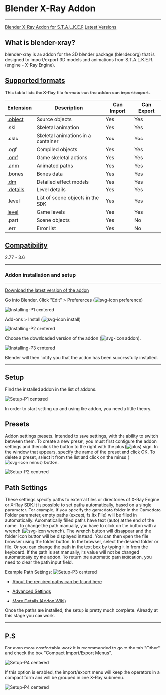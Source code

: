 # Blender X-Ray Addon

___

[Blender X-Ray Addon for S.T.A.L.K.E.R](https://github.com/PavelBlend/blender-xray)
[Latest Versions](https://github.com/PavelBlend/blender-xray/releases)

## What is blender-xray?

blender-xray is an addon for the 3D blender package (blender.org) that is designed to import/export 3D models and animations from S.T.A.L.K.E.R. (engine - X-Ray Engine).

## [Supported formats](https://github.com/PavelBlend/blender-xray/wiki#supported-formats)

This table lists the X-Ray file formats that the addon can import/export.

| Extension | Description | Can Import | Can Export |
|---|---|---|---|
| [.object](../main-folders-and-files/file-formats/index.html#object) | Source objects | Yes | Yes |
| .skl | Skeletal animation | Yes | Yes |
| .skls | Skeletal animations in a container | Yes | Yes |
| .ogf | Compiled objects | Yes | Yes |
| [.omf](../main-folders-and-files/file-formats/index.html#omf-open-motions-format) | Game skeletal actions | Yes | Yes |
| [.anm](../main-folders-and-files/file-formats/index.html#anm-animated-paths) | Animated paths | Yes | Yes |
| .bones | Bones data | Yes | Yes |
| [.dm](../main-folders-and-files/file-formats/index.html#dm-detail-model) | Detailed effect models | Yes | Yes |
| [.details](../main-folders-and-files/file-formats/index.html#details) | Level details | Yes | Yes |
| .level | List of scene objects in the SDK | Yes | Yes |
| [level](../main-folders-and-files/file-formats/index.html#level) | Game levels | Yes | Yes |
| .part | Scene objects | Yes  | No |
| .err | Error list | Yes  | No |

## [Compatibility](https://github.com/PavelBlend/blender-xray/wiki#supported-blender-versions)

2.77 - 3.6

___

### Addon installation and setup

___

[Download the latest version of the addon](https://github.com/PavelBlend/blender-xray/releases)

Go into Blender. Click "Edit" > Preferences (![svg-icon preference](blender-images/blender-images-icons/preference-icon.svg))

![Installing-P1 centered](blender-images/0.png)

Add-ons > Install (![svg-icon install](blender-images/blender-images-icons/install-icon.svg))

![Installing-P2 centered](blender-images/1.png)

Choose the downloaded version of the addon (![svg-icon addon](blender-images/blender-images-icons/addon-icon.svg)).

![Installing-P3 centered](blender-images/2.png)

Blender will then notify you that the addon has been successfully installed.

___

## Setup

Find the installed addon in the list of addons.

![Setup-P1 centered](blender-images/3.png)

In order to start setting up and using the addon, you need a little theory.

## Presets

Addon settings presets. Intended to save settings, with the ability to switch between them. To create a new preset, you must first configure the addon settings and then click the button to the right with the plus (![plus](blender-images/blender-images-icons/plus.svg)) sign. In the window that appears, specify the name of the preset and click OK. To delete a preset, select it from the list and click on the minus (![svg-icon minus](blender-images/blender-images-icons/minus.svg)) button.

![Setup-P2 centered](blender-images/4.png)

## Path Settings

These settings specify paths to external files or directories of X-Ray Engine or X-Ray SDK.It is possible to set paths automatically, based on a single parameter. For example, if you specify the gamedata folder in the Gamedata Folder parameter, empty paths (except, fs.ltx File) will be filled in automatically. Automatically filled paths have text (auto) at the end of the name. To change the path manually, you have to click on the button with a wrench (![svg-icon wrench](blender-images/blender-images-icons/wrench.svg)). The wrench button will disappear and the folder icon button will be displayed instead. You can then open the file browser using the folder button. In the browser, select the desired folder or file. Or you can change the path in the text box by typing it in from the keyboard. If the path is set manually, its value will not be changed automatically by the addon. To return the automatic path indication, you need to clear the path input field.

Example Path Settings:
![Setup-P3 centered](blender-images/5.png)

- [About the required paths can be found here](../blender/addon-settings-options/pathes.md)

- [Advanced Settings](addon-settings-options/index.html)

- [More Details (Addon Wiki)](https://github.com/PavelBlend/blender-xray/wiki/Preferences#paths-settings)

Once the paths are installed, the setup is pretty much complete. Already at this stage you can work.

___

## P.S

For even more comfortable work it is recommended to go to the tab "Other" and check the box "Compact Import/Export Menus".

![Setup-P4 centered](blender-images/6.png)

If this option is enabled, the import/export menu will keep the operators in a compact form and will be grouped in one X-Ray submenu.

![Setup-P4 centered](blender-images/7.png)
